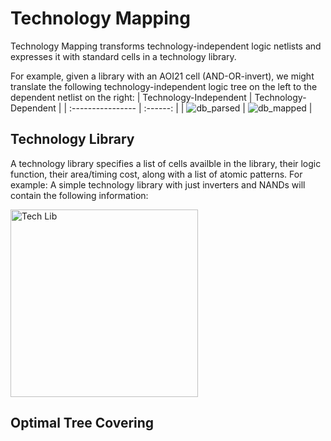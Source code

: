 # Technology Mapping

Technology Mapping transforms technology-independent logic netlists and expresses it with standard cells in a technology library. 

For example, given a library with an AOI21 cell (AND-OR-invert), we might translate the following technology-independent logic tree on the left to the dependent netlist on the right:
| Technology-Independent  | Technology-Dependent |
| :---------------- | :------: |
| ![db_parsed](https://github.com/user-attachments/assets/c26f4300-404e-4657-af5f-971d3e9244cb) | ![db_mapped](https://github.com/user-attachments/assets/91c7dfe6-e3a6-4c33-8f0a-fa245bdace8f) |

## Technology Library

A technology library specifies a list of cells availble in the library, their logic function, their area/timing cost, along with a list of atomic patterns. 
For example: A simple technology library with just inverters and NANDs will contain the following information:

<img width="300" alt="Tech Lib" src="https://github.com/user-attachments/assets/93e9d7f2-8261-400d-8d79-83f232fa0797" />

## Optimal Tree Covering


